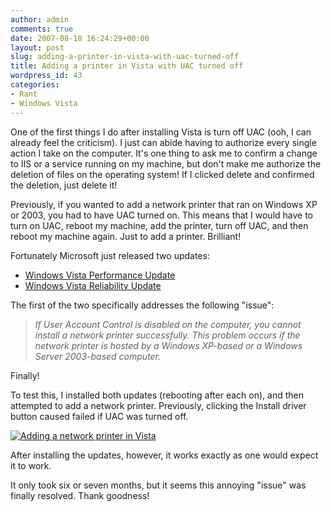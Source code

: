 ```yaml
---
author: admin
comments: true
date: 2007-08-18 16:24:29+00:00
layout: post
slug: adding-a-printer-in-vista-with-uac-turned-off
title: Adding a printer in Vista with UAC turned off
wordpress_id: 43
categories:
- Rant
- Windows Vista
---
```


One of the first things I do after installing Vista is turn off UAC (ooh, I can already feel the criticism). I just can abide having to authorize every single action I take on the computer. It's one thing to ask me to confirm a change to IIS or a service running on my machine, but don't make me authorize the deletion of files on the operating system! If I clicked delete and confirmed the deletion, just delete it!

Previously, if you wanted to add a network printer that ran on Windows XP or 2003, you had to have UAC turned on. This means that I would have to turn on UAC, reboot my machine, add the printer, turn off UAC, and then reboot my machine again. Just to add a printer. Brilliant!

Fortunately Microsoft just released two updates:

  * [Windows Vista Performance Update](http://support.microsoft.com/?kbid=938979)
  * [Windows Vista Reliability Update](http://support.microsoft.com/?kbid=938194)

The first of the two specifically addresses the following "issue":

> _If User Account Control is disabled on the computer, you cannot install a network printer successfully. This problem occurs if the network printer is hosted by a Windows XP-based or a Windows Server 2003-based computer._

Finally!

To test this, I installed both updates (rebooting after each on), and then attempted to add a network printer. Previously, clicking the Install driver button caused failed if UAC was turned off.

[![Adding a network printer in Vista](http://images.wadewegner.com/wordpress/content/binary/WindowsLiveWriter/AddingaprinterinVistawithUACturnedoff_8EAB/printer1_thumb.jpg)](http://images.wadewegner.com/wordpress/content/binary/WindowsLiveWriter/AddingaprinterinVistawithUACturnedoff_8EAB/printer1.jpg)

After installing the updates, however, it works exactly as one would expect it to work.

It only took six or seven months, but it seems this annoying "issue" was finally resolved. Thank goodness!
